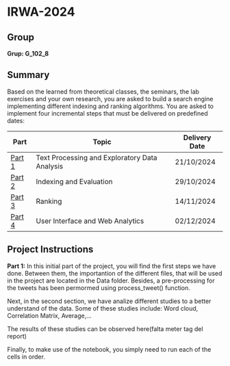 # IRWA-2024

## Group
**Grup: G_102_8**

## Summary
 Based on the learned from theoretical classes, the seminars, the lab exercises and your own
 research, you are asked to build a search engine implementing different indexing and ranking
 algorithms.
 You are asked to implement four incremental steps that must be delivered on predefined dates:
 <table>
  <thead>
    <tr>
      <th>Part</th>
      <th>Topic</th>
      <th>Delivery Date</th>
    </tr>
  </thead>
  <tbody>
    <tr>
      <td><a href="#">Part 1</a></td>
      <td>Text Processing and Exploratory Data Analysis</td>
      <td>21/10/2024</td>
    </tr>
    <tr>
      <td><a href="#">Part 2</a></td>
      <td>Indexing and Evaluation</td>
      <td>29/10/2024</td>
    </tr>
    <tr>
      <td><a href="#">Part 3</a></td>
      <td>Ranking</td>
      <td>14/11/2024</td>
    </tr>
    <tr>
      <td><a href="#">Part 4</a></td>
      <td>User Interface and Web Analytics</td>
      <td>02/12/2024</td>
    </tr>
  </tbody>
</table>

## Project Instructions
**Part 1:**
In this initial part of the project, you will find the first steps we have done.  Between them, the importantion of the different files, that will be used in the project are located in the Data folder. Besides, a pre-processing for the tweets has been permormed using process_tweet() function. 

Next, in the second section, we have analize different studies to a better understand of the data. Some of these studies include: Word cloud, Correlation Matrix, Average,... 

The results of these studies can be observed here(falta meter tag del report)

Finally, to make use of the notebook, you simply need to run each of the cells in order.

